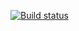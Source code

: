 [![Build status](https://ci.appveyor.com/api/projects/status/wm5xb4fq9exux0a9?svg=true)](https://ci.appveyor.com/project/la-chispa/ajs-homework-10-async-await)
